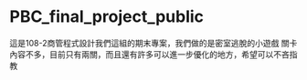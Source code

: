# PBC_final_project_public
這是108-2商管程式設計我們這組的期末專案，我們做的是密室逃脫的小遊戲
關卡內容不多，目前只有兩關，而且還有許多可以進一步優化的地方，希望可以不吝指教
